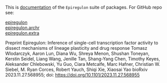 This is [documentation](https://xiaosaiyao.github.io/epiregulon.book/) of the `Epiregulon` suite of packages.
For GitHub repo see:

[epiregulon](https://github.com/xiaosaiyao/epiregulon)<br>
[epiregulon.archr](https://github.com/xiaosaiyao/epiregulon.archr)<br>
[epiregulon.extra](https://github.com/xiaosaiyao/epiregulon.extra)<br>

Preprint Epiregulon: Inference of single-cell transcription factor activity to dissect mechanisms of lineage plasticity and drug response Tomasz Wlodarczyk, Aaron Lun, Diana Wu, Shreya Menon, Shushan Toneyan, Kerstin Seidel, Liang Wang, Jenille Tan, Shang-Yang Chen, Timothy Keyes, Aleksander Chlebowski, Yu Guo, Ciara Metcalfe, Marc Hafner, Christian W. Siebel, M. Ryan Corces, Robert Yauch, Shiqi Xie, Xiaosai Yao bioRxiv 2023.11.27.568955; doi: https://doi.org/10.1101/2023.11.27.568955
